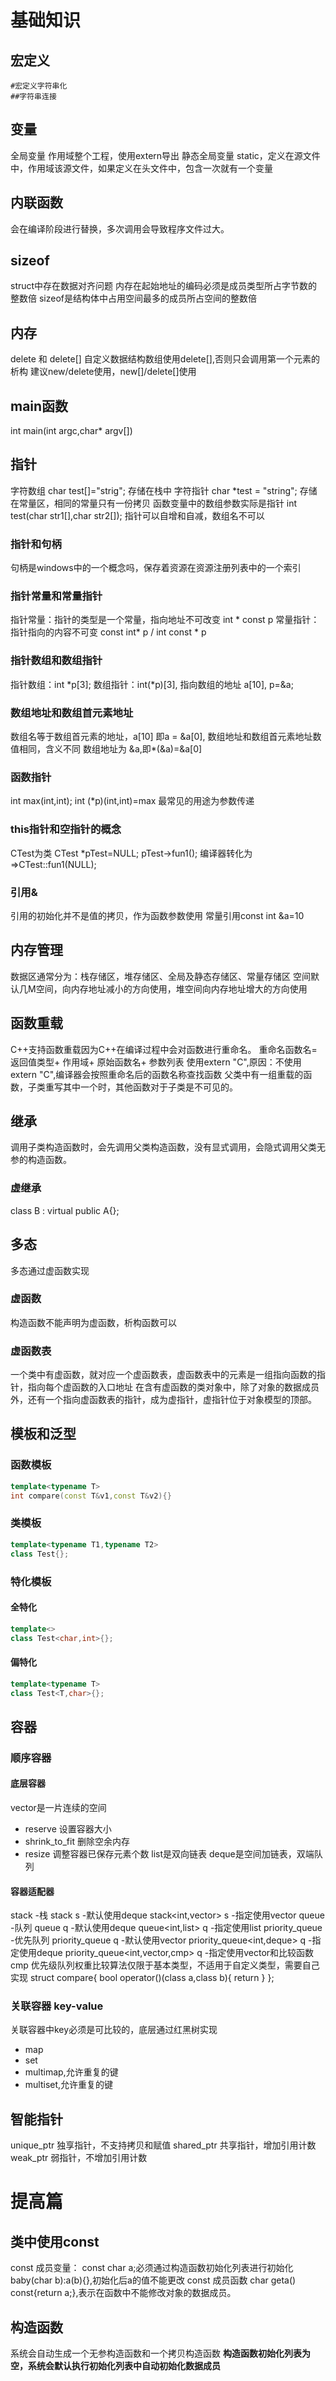 # 基础知识

## 宏定义 
    #宏定义字符串化
    ##字符串连接
## 变量
全局变量 作用域整个工程，使用extern导出
静态全局变量 static，定义在源文件中，作用域该源文件，如果定义在头文件中，包含一次就有一个变量
## 内联函数
会在编译阶段进行替换，多次调用会导致程序文件过大。
## sizeof
struct中存在数据对齐问题
内存在起始地址的编码必须是成员类型所占字节数的整数倍
sizeof是结构体中占用空间最多的成员所占空间的整数倍
## 内存
delete 和 delete[] 
自定义数据结构数组使用delete[],否则只会调用第一个元素的析构
建议new/delete使用，new[]/delete[]使用

## main函数
int main(int argc,char* argv[])

## 指针
字符数组 char test[]="strig"; 存储在栈中
字符指针 char *test = "string"; 存储在常量区，相同的常量只有一份拷贝
函数变量中的数组参数实际是指针 int test(char str1[],char str2[]);
指针可以自增和自减，数组名不可以
### 指针和句柄
句柄是windows中的一个概念吗，保存着资源在资源注册列表中的一个索引
### 指针常量和常量指针
指针常量：指针的类型是一个常量，指向地址不可改变 int * const p
常量指针：指针指向的内容不可变 const int* p / int const * p

### 指针数组和数组指针
指针数组：int *p[3];
数组指针：int(*p)[3], 指向数组的地址 a[10], p=&a;

### 数组地址和数组首元素地址
数组名等于数组首元素的地址，a[10] 即a = &a[0],
数组地址和数组首元素地址数值相同，含义不同
数组地址为 &a,即*(&a)=&a[0]

### 函数指针
int max(int,int);
int (*p)(int,int)=max
最常见的用途为参数传递

### this指针和空指针的概念
CTest为类
CTest *pTest=NULL;
pTest->fun1(); 编译器转化为=>CTest::fun1(NULL);

### 引用&
引用的初始化并不是值的拷贝，作为函数参数使用
常量引用const int &a=10

## 内存管理
数据区通常分为：栈存储区，堆存储区、全局及静态存储区、常量存储区
空间默认几M空间，向内存地址减小的方向使用，堆空间向内存地址增大的方向使用

## 函数重载
C++支持函数重载因为C++在编译过程中会对函数进行重命名。
重命名函数名=返回值类型+ 作用域+ 原始函数名+ 参数列表
使用extern "C",原因：不使用extern "C",编译器会按照重命名后的函数名称查找函数
父类中有一组重载的函数，子类重写其中一个时，其他函数对于子类是不可见的。
## 继承
调用子类构造函数时，会先调用父类构造函数，没有显式调用，会隐式调用父类无参的构造函数。
### 虚继承
class B : virtual public A{};

## 多态
多态通过虚函数实现
### 虚函数
构造函数不能声明为虚函数，析构函数可以
### 虚函数表
一个类中有虚函数，就对应一个虚函数表，虚函数表中的元素是一组指向函数的指针，指向每个虚函数的入口地址
在含有虚函数的类对象中，除了对象的数据成员外，还有一个指向虚函数表的指针，成为虚指针，虚指针位于对象模型的顶部。

## 模板和泛型
### 函数模板
```C++
template<typename T>
int compare(const T&v1,const T&v2){}
```
### 类模板
```C++
template<typename T1,typename T2>
class Test{};
```
### 特化模板
#### 全特化
```C++
template<>
class Test<char,int>{};
```
#### 偏特化
```C++
template<typename T>
class Test<T,char>{};
```
## 容器
### 顺序容器
#### 底层容器
vector是一片连续的空间
- reserve 设置容器大小
- shrink_to_fit 删除空余内存
- resize 调整容器已保存元素个数
list是双向链表
deque是空间加链表，双端队列
#### 容器适配器
stack -栈
  stack<int> s -默认使用deque
  stack<int,vector<int>> s -指定使用vector
queue -队列
  queue<int> q -默认使用deque
  queue<int,list<int>> q -指定使用list
priority_queue -优先队列
  priority_queue<int> q -默认使用vector
  priority_queue<int,deque<int>> q -指定使用deque
  priority_queue<int,vector<int>,cmp> q -指定使用vector和比较函数cmp
优先级队列权重比较算法仅限于基本类型，不适用于自定义类型，需要自己实现
struct compare{
  bool operator()(class a,class b){
    return
  }
};

### 关联容器 key-value
关联容器中key必须是可比较的，底层通过红黑树实现

- map
- set
- multimap,允许重复的键
- multiset,允许重复的键

## 智能指针
unique_ptr 独享指针，不支持拷贝和赋值
shared_ptr 共享指针，增加引用计数
weak_ptr 弱指针，不增加引用计数


# 提高篇
## 类中使用const
const 成员变量： const char a;必须通过构造函数初始化列表进行初始化 baby(char b):a(b){},初始化后a的值不能更改
const 成员函数 char geta() const{return a;},表示在函数中不能修改对象的数据成员。
## 构造函数
系统会自动生成一个无参构造函数和一个拷贝构造函数
**构造函数初始化列表为空，系统会默认执行初始化列表中自动初始化数据成员**

